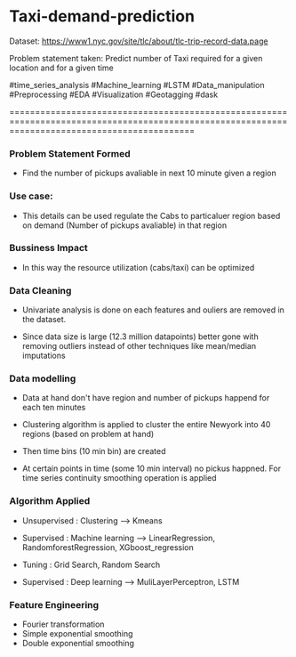 # Taxi-demand-prediction

Dataset: https://www1.nyc.gov/site/tlc/about/tlc-trip-record-data.page

Problem statement taken: Predict number of Taxi required for a given location and for a given time

#time_series_analysis #Machine_learning #LSTM #Data_manipulation #Preprocessing #EDA #Visualization #Geotagging #dask

================================================================================================================================================

### Problem Statement Formed

* Find the number of pickups avaliable in next 10 minute given a region

### Use case:

* This details can be used regulate the Cabs to particaluer region based on demand (Number of pickups avaliable) in that region

### Bussiness Impact

* In this way the resource utilization (cabs/taxi) can be optimized


### Data Cleaning

* Univariate analysis is done on each features and ouliers are removed in the dataset.

* Since data size is large (12.3 million datapoints) better gone with removing outliers instead of other techniques like mean/median imputations

### Data modelling

* Data at hand don't have region and number of pickups happend for each ten minutes

* Clustering algorithm is applied to cluster the entire Newyork into 40 regions (based on problem at hand)

* Then time bins (10 min bin) are created

* At certain points in time (some 10 min interval) no pickus happned. For time series continuity smoothing operation is applied

### Algorithm Applied

* Unsupervised : Clustering --> Kmeans 

* Supervised : Machine learning --> LinearRegression, RandomforestRegression, XGboost_regression 

* Tuning : Grid Search, Random Search

* Supervised : Deep learning --> MuliLayerPerceptron, LSTM

### Feature Engineering

* Fourier transformation
* Simple exponential smoothing
* Double exponential smoothing
